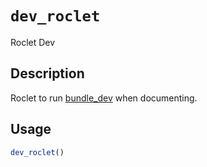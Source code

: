 # `dev_roclet`

Roclet Dev


## Description

Roclet to run [bundle_dev](#bundledev) when documenting.


## Usage

```r
dev_roclet()
```


